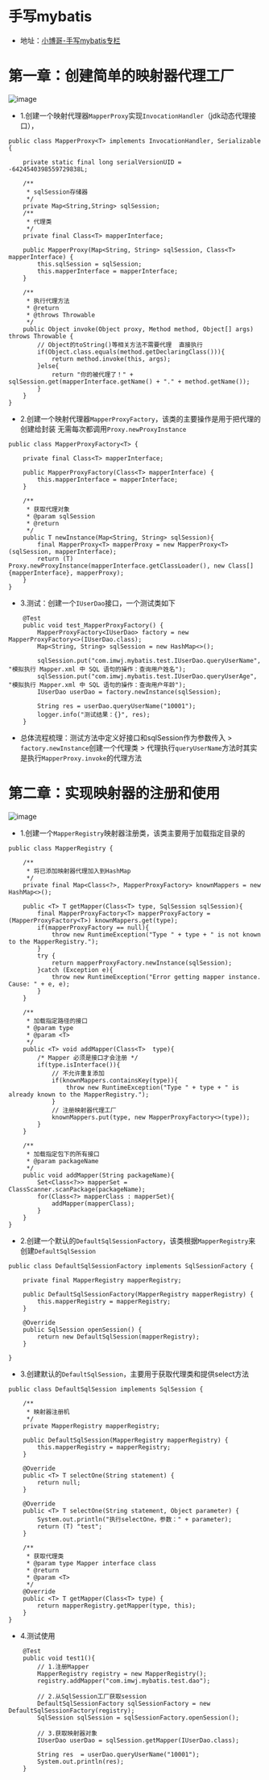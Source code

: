 # 手写mybatis

* 地址：[小博哥-手写mybatis专栏](https://bugstack.cn/md/spring/develop-mybatis/2022-03-20-第1章：开篇介绍，手写Mybatis能给你带来什么？.html)

# 第一章：创建简单的映射器代理工厂
![image](https://www.yinxiang.com/blog/wp-content/uploads/2018/07/%E5%94%AE%E7%A5%A8%E5%BE%AE%E4%BF%A1%E5%B0%81%E9%9D%A22.png)
* 1.创建一个映射代理器`MapperProxy`实现`InvocationHandler`（jdk动态代理接口），
```
public class MapperProxy<T> implements InvocationHandler, Serializable {

    private static final long serialVersionUID = -6424540398559729838L;

    /**
     * sqlSession存储器
     */
    private Map<String,String> sqlSession;
    /**
     * 代理类
     */
    private final Class<T> mapperInterface;

    public MapperProxy(Map<String, String> sqlSession, Class<T> mapperInterface) {
        this.sqlSession = sqlSession;
        this.mapperInterface = mapperInterface;
    }

    /**
     * 执行代理方法
     * @return
     * @throws Throwable
     */
    public Object invoke(Object proxy, Method method, Object[] args) throws Throwable {
        // Object的toString()等相关方法不需要代理  直接执行
        if(Object.class.equals(method.getDeclaringClass())){
            return method.invoke(this, args);
        }else{
            return "你的被代理了！" + sqlSession.get(mapperInterface.getName() + "." + method.getName());
        }
    }
}
```
* 2.创建一个映射代理器`MapperProxyFactory`，该类的主要操作是用于把代理的创建给封装 无需每次都调用`Proxy.newProxyInstance`
```
public class MapperProxyFactory<T> {

    private final Class<T> mapperInterface;

    public MapperProxyFactory(Class<T> mapperInterface) {
        this.mapperInterface = mapperInterface;
    }

    /**
     * 获取代理对象
     * @param sqlSession
     * @return
     */
    public T newInstance(Map<String, String> sqlSession){
        final MapperProxy<T> mapperProxy = new MapperProxy<T>(sqlSession, mapperInterface);
        return (T) Proxy.newProxyInstance(mapperInterface.getClassLoader(), new Class[]{mapperInterface}, mapperProxy);
    }
}
```
* 3.测试：创建一个`IUserDao`接口，一个测试类如下
```
    @Test
    public void test_MapperProxyFactory() {
        MapperProxyFactory<IUserDao> factory = new MapperProxyFactory<>(IUserDao.class);
        Map<String, String> sqlSession = new HashMap<>();

        sqlSession.put("com.imwj.mybatis.test.IUserDao.queryUserName", "模拟执行 Mapper.xml 中 SQL 语句的操作：查询用户姓名");
        sqlSession.put("com.imwj.mybatis.test.IUserDao.queryUserAge", "模拟执行 Mapper.xml 中 SQL 语句的操作：查询用户年龄");
        IUserDao userDao = factory.newInstance(sqlSession);

        String res = userDao.queryUserName("10001");
        logger.info("测试结果：{}", res);
    }
```
* 总体流程梳理：测试方法中定义好接口和sqlSession作为参数传入 > `factory.newInstance`创建一个代理类 > 代理执行`queryUserName`方法时其实是执行`MapperProxy.invoke`的代理方法

# 第二章：实现映射器的注册和使用
![image](https://www.yinxiang.com/blog/wp-content/uploads/2018/07/%E5%94%AE%E7%A5%A8%E5%BE%AE%E4%BF%A1%E5%B0%81%E9%9D%A22.png)
* 1.创建一个`MapperRegistry`映射器注册类，该类主要用于加载指定目录的
```
public class MapperRegistry {

    /**
     * 将已添加映射器代理加入到HashMap
     */
    private final Map<Class<?>, MapperProxyFactory> knownMappers = new HashMap<>();

    public <T> T getMapper(Class<T> type, SqlSession sqlSession){
        final MapperProxyFactory<T> mapperProxyFactory =  (MapperProxyFactory<T>) knownMappers.get(type);
        if(mapperProxyFactory == null){
            throw new RuntimeException("Type " + type + " is not known to the MapperRegistry.");
        }
        try {
            return mapperProxyFactory.newInstance(sqlSession);
        }catch (Exception e){
            throw new RuntimeException("Error getting mapper instance. Cause: " + e, e);
        }
    }

    /**
     * 加载指定路径的接口
     * @param type
     * @param <T>
     */
    public <T> void addMapper(Class<T>  type){
        /* Mapper 必须是接口才会注册 */
        if(type.isInterface()){
            // 不允许重复添加
            if(knownMappers.containsKey(type)){
                throw new RuntimeException("Type " + type + " is already known to the MapperRegistry.");
            }
            // 注册映射器代理工厂
            knownMappers.put(type, new MapperProxyFactory<>(type));
        }
    }

    /**
     * 加载指定包下的所有接口
     * @param packageName
     */
    public void addMapper(String packageName){
        Set<Class<?>> mapperSet = ClassScanner.scanPackage(packageName);
        for(Class<?> mapperClass : mapperSet){
            addMapper(mapperClass);
        }
    }
}
```
* 2.创建一个默认的`DefaultSqlSessionFactory`，该类根据`MapperRegistry`来创建`DefaultSqlSession`
```
public class DefaultSqlSessionFactory implements SqlSessionFactory {

    private final MapperRegistry mapperRegistry;

    public DefaultSqlSessionFactory(MapperRegistry mapperRegistry) {
        this.mapperRegistry = mapperRegistry;
    }

    @Override
    public SqlSession openSession() {
        return new DefaultSqlSession(mapperRegistry);
    }

}
```

* 3.创建默认的`DefaultSqlSession`，主要用于获取代理类和提供select方法
```
public class DefaultSqlSession implements SqlSession {

    /**
     * 映射器注册机
     */
    private MapperRegistry mapperRegistry;

    public DefaultSqlSession(MapperRegistry mapperRegistry) {
        this.mapperRegistry = mapperRegistry;
    }

    @Override
    public <T> T selectOne(String statement) {
        return null;
    }

    @Override
    public <T> T selectOne(String statement, Object parameter) {
        System.out.println("执行selectOne，参数：" + parameter);
        return (T) "test";
    }

    /**
     * 获取代理类
     * @param type Mapper interface class
     * @return
     * @param <T>
     */
    @Override
    public <T> T getMapper(Class<T> type) {
        return mapperRegistry.getMapper(type, this);
    }
}
```
* 4.测试使用
```
    @Test
    public void test1(){
        // 1.注册Mapper
        MapperRegistry registry = new MapperRegistry();
        registry.addMapper("com.imwj.mybatis.test.dao");

        // 2.从SqlSession工厂获取session
        DefaultSqlSessionFactory sqlSessionFactory = new DefaultSqlSessionFactory(registry);
        SqlSession sqlSession = sqlSessionFactory.openSession();

        // 3.获取映射器对象
        IUserDao userDao = sqlSession.getMapper(IUserDao.class);

        String res  = userDao.queryUserName("10001");
        System.out.println(res);
    }
```